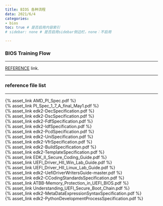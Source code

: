 ```yaml
---
title: BIOS 各种流程
data: 2021/6/4
categories:
- bios
toc: true # 是否启用内容索引
# sidebar: none # 是否启用sidebar侧边栏，none：不启用

---
```

### BIOS Training Flow
---
[REFERENCE](https://github.com/tianocore-training/Tianocore_Training_Contents/wiki/Catalog_of_Training) link.

---
### reference file list 
---

{% asset_link AMD_PI_Spec.pdf %}  <br>
{% asset_link PI_Spec_1_7_A_final_May1.pdf %}  <br>
{% asset_link edk2-DecSpecification.pdf %}  <br>
{% asset_link edk2-DscSpecification.pdf %}  <br>
{% asset_link edk2-FdfSpecification.pdf %}   <br>
{% asset_link edk2-IdfSpecification.pdf %}  <br>
{% asset_link edk2-PcdSpecification.pdf %}  <br>
{% asset_link edk2-UniSpecification.pdf %} <br>
{% asset_link edk2-VfrSpecification.pdf %}  <br>
{% asset_link edk2-BuildSpecification.pdf %}  <br>
{% asset_link edk2-TemplateSpecification.pdf %}  <br>
{% asset_link EDK_II_Secure_Coding_Guide.pdf %}  <br>
{% asset_link UEFI_Driver_HII_Win_Lab_Guide.pdf %}  <br>
{% asset_link UEFI_Driver_HII_Linux_Lab_Guide.pdf %}  <br>
{% asset_link edk2-UefiDriverWritersGuide-master.pdf %}  <br>
{% asset_link edk2-CCodingStandardsSpecification.pdf %}  <br>
{% asset_link ATBB-Memory_Protection_in_UEFI_BIOS.pdf %}  <br>
{% asset_link Understanding_UEFI_Secure_Boot_Chain.pdf %}  <br>
{% asset_link edk2-MetaDataExpressionSyntaxSpecification.pdf %}  <br>
{% asset_link edk2-PythonDevelopmentProcessSpecification.pdf %}  <br>
